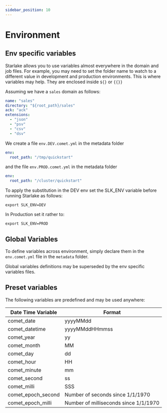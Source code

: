 ```yaml
---
sidebar_position: 10
---
```


# Environment
## Env specific variables

Starlake allows you to use variables almost everywhere in the domain and job files.
For example, you may need to set the folder name to watch to a different value
in development and production environments. This is where variables may help. They are enclosed inside 
`${}` or `{{}}`

Assuming we have a `sales` domain as follows:
```yaml
name: "sales"
directory: "${root_path}/sales"
ack: "ack"
extensions:
  - "json"
  - "psv"
  - "csv"
  - "dsv"
```

We create a file `env.DEV.comet.yml` in the metadata folder 

```yaml
env:
  root_path: "/tmp/quickstart"
```

and the file `env.PROD.comet.yml` in the metadata folder

```yaml
env:
  root_path: "/cluster/quickstart"
```

To apply the substitution in the DEV env set the SLK_ENV variable before running Starlake as follows:

```shell
export SLK_ENV=DEV
```

In Production set it rather to:

```shell
export SLK_ENV=PROD
```

## Global Variables
To define variables across environment, simply declare them in the `env.comet.yml` file in the `metadata` folder.

Global variables definitions may be superseded by the env specific variables files.  


## Preset variables
The following variables are predefined and may be used anywhere:

| Date Time Variable | Format                                |
|--------------------|---------------------------------------|
| comet_date         | yyyyMMdd                              |
| comet_datetime     | yyyyMMddHHmmss                        |
| comet_year         | yy                                    |
| comet_month        | MM                                    |
| comet_day          | dd                                    |
| comet_hour         | HH                                    |
| comet_minute       | mm                                    |
| comet_second       | ss                                    |
| comet_milli        | SSS                                   |
| comet_epoch_second | Number of seconds since 1/1/1970      |
| comet_epoch_milli  | Number of milliseconds since 1/1/1970 |

